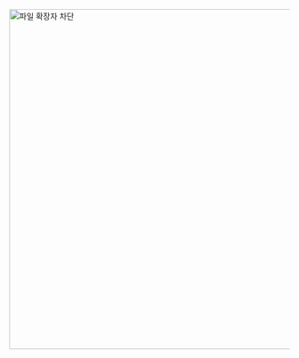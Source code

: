 
<img width="1066" height="611" alt="파일 확장자 차단" src="https://github.com/user-attachments/assets/53e9684d-fb03-490c-a6f3-74cf9befc252" />
